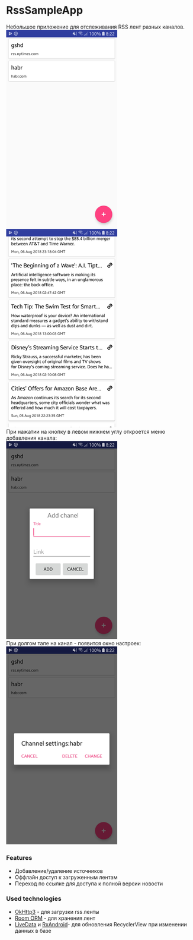 # RssSampleApp
Небольшое приложение для отслеживания RSS лент разных каналов.
<br/><img src="https://github.com/QeGle/RssSampleApp/blob/master/Screenshot_20180808-082206_RSSTestApp.jpg" width="300"/><img src="https://github.com/QeGle/RssSampleApp/blob/master/Screenshot_20180808-082246_RSSTestApp.jpg" width="300"/><br/>
При нажатии на кнопку в левом нижнем углу откроется меню добавления канала:
<br/><img src="https://github.com/QeGle/RssSampleApp/blob/master/Screenshot_20180808-082210_RSSTestApp.jpg" width="300"/><br/>
При долгом тапе на канал - появится окно настроек:
<br/><img src="https://github.com/QeGle/RssSampleApp/blob/master/Screenshot_20180808-082218_RSSTestApp.jpg" width="300"/><br/>
 
### Features
* Добавление/удаление источников
* Оффлайн доступ к загруженным лентам
* Переход по ссылке для доступа к полной версии новости

### Used technologies
* [OkHttp3](https://square.github.io/okhttp/) - для загрузки rss ленты
* [Room ORM](https://developer.android.com/training/data-storage/room/index.html) - для хранения лент
* [LiveData](https://developer.android.com/topic/libraries/architecture/livedata.html) и [RxAndroid](https://github.com/ReactiveX/RxAndroid)- для обновления RecyclerView при изменении данных в базе
